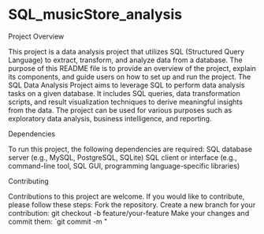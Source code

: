 # SQL_musicStore_analysis

Project Overview

This project is a data analysis project that utilizes SQL (Structured Query Language) to extract, transform, and analyze data from a database. The purpose of this README file is to provide an overview of the project, explain its components, and guide users on how to set up and run the project.
The SQL Data Analysis Project aims to leverage SQL to perform data analysis tasks on a given database. It includes SQL queries, data transformation scripts, and result visualization techniques to derive meaningful insights from the data. The project can be used for various purposes such as exploratory data analysis, business intelligence, and reporting.

Dependencies

To run this project, the following dependencies are required:
SQL database server (e.g., MySQL, PostgreSQL, SQLite)
SQL client or interface (e.g., command-line tool, SQL GUI, programming language-specific libraries)

Contributing

Contributions to this project are welcome. If you would like to contribute, please follow these steps:
Fork the repository.
Create a new branch for your contribution: git checkout -b feature/your-feature
Make your changes and commit them: `git commit -m "
